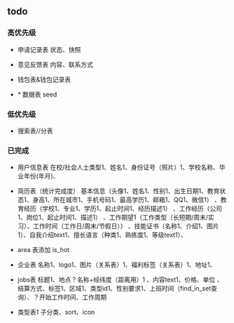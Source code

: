 ## todo

### 高优先级

- 申请记录表 状态、快照
- 意见反馈表 内容、联系方式
- 钱包表&钱包记录表

- \* 数据表 seed

### 低优先级
- 搜索表//分表

### 已完成

- 用户信息表 在校/社会人士类型1、姓名1、身份证号（照片）1、学校名称、毕业年份(年月)、
- 简历表（统计完成度） 基本信息（头像1、姓名1、性别1、出生日期1、教育状态1、身高1、所在城市1、手机号码1、最高学历1、邮箱1、QQ1、微信1）
、教育经历（学校1、专业1、学历1、起止时间1、经历描述1）
、工作经历（公司1、岗位1、起止时间1、描述1）
、工作期望1（工作类型（长短期/周末/实习）、工作时间（工作日/周末/节假日））
、技能证书（名称1、介绍1、图片1）、自我介绍text1、擅长语言（种类1、熟练度1、等级text1）、

- area 表添加 is_hot
- 企业表 名称1、logo1、图片（关系表）1、福利标签（关系表）1、地址1、

- jobs表 标题1、地点？名称+经纬度（距离用）1 、内容text1、价格、单位
、结算方式、标签1、区域1、类型id1、性别要求1、上班时间（find_in_set查询）、？开始工作时间、工作周期
- 类型表1 子分类、sort、icon
















